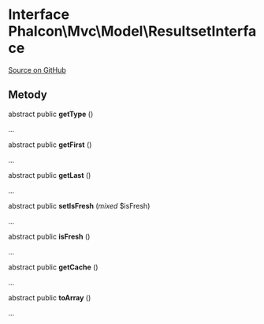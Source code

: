 # Interface **Phalcon\\Mvc\\Model\\ResultsetInterface**

<a href="https://github.com/phalcon/cphalcon/blob/master/phalcon/mvc/model/resultsetinterface.zep" class="btn btn-default btn-sm">Source on GitHub</a>

## Metody

abstract public **getType** ()

...

abstract public **getFirst** ()

...

abstract public **getLast** ()

...

abstract public **setIsFresh** (*mixed* $isFresh)

...

abstract public **isFresh** ()

...

abstract public **getCache** ()

...

abstract public **toArray** ()

...